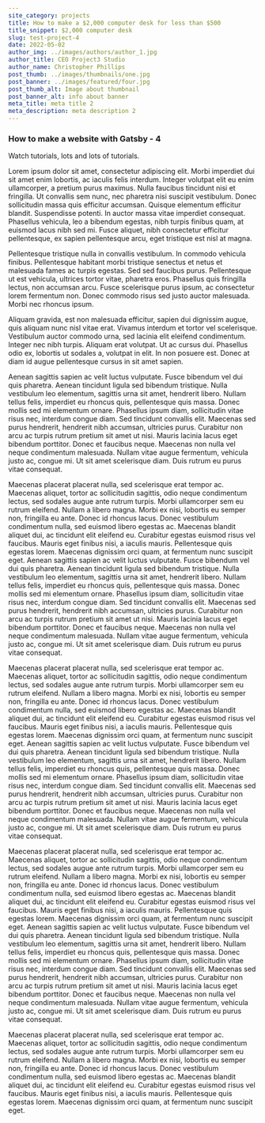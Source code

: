 ```yaml
---
site_category: projects
title: How to make a $2,000 computer desk for less than $500
title_snippet: $2,000 computer desk
slug: test-project-4
date: 2022-05-02
author_img: ../images/authors/author_1.jpg
author_title: CEO Project3 Studio
author_name: Christopher Phillips
post_thumb: ../images/thumbnails/one.jpg
post_banner: ../images/featured/four.jpg
post_thumb_alt: Image about thumbnail
post_banner_alt: info about banner
meta_title: meta title 2
meta_description: meta description 2
---
```


### How to make a website with Gatsby - 4

Watch tutorials, lots and lots of tutorials.

Lorem ipsum dolor sit amet, consectetur adipiscing elit. Morbi imperdiet dui sit amet enim lobortis, ac iaculis felis interdum. Integer volutpat elit eu enim ullamcorper, a pretium purus maximus. Nulla faucibus tincidunt nisi et fringilla. Ut convallis sem nunc, nec pharetra nisi suscipit vestibulum. Donec sollicitudin massa quis efficitur accumsan. Quisque elementum efficitur blandit. Suspendisse potenti. In auctor massa vitae imperdiet consequat. Phasellus vehicula, leo a bibendum egestas, nibh turpis finibus quam, at euismod lacus nibh sed mi. Fusce aliquet, nibh consectetur efficitur pellentesque, ex sapien pellentesque arcu, eget tristique est nisl at magna.

Pellentesque tristique nulla in convallis vestibulum. In commodo vehicula finibus. Pellentesque habitant morbi tristique senectus et netus et malesuada fames ac turpis egestas. Sed sed faucibus purus. Pellentesque ut est vehicula, ultrices tortor vitae, pharetra eros. Phasellus quis fringilla lectus, non accumsan arcu. Fusce scelerisque purus ipsum, ac consectetur lorem fermentum non. Donec commodo risus sed justo auctor malesuada. Morbi nec rhoncus ipsum.

Aliquam gravida, est non malesuada efficitur, sapien dui dignissim augue, quis aliquam nunc nisl vitae erat. Vivamus interdum et tortor vel scelerisque. Vestibulum auctor commodo urna, sed lacinia elit eleifend condimentum. Integer nec nibh turpis. Aliquam erat volutpat. Ut ac cursus dui. Phasellus odio ex, lobortis ut sodales a, volutpat in elit. In non posuere est. Donec at diam id augue pellentesque cursus in sit amet sapien.

Aenean sagittis sapien ac velit luctus vulputate. Fusce bibendum vel dui quis pharetra. Aenean tincidunt ligula sed bibendum tristique. Nulla vestibulum leo elementum, sagittis urna sit amet, hendrerit libero. Nullam tellus felis, imperdiet eu rhoncus quis, pellentesque quis massa. Donec mollis sed mi elementum ornare. Phasellus ipsum diam, sollicitudin vitae risus nec, interdum congue diam. Sed tincidunt convallis elit. Maecenas sed purus hendrerit, hendrerit nibh accumsan, ultricies purus. Curabitur non arcu ac turpis rutrum pretium sit amet ut nisi. Mauris lacinia lacus eget bibendum porttitor. Donec et faucibus neque. Maecenas non nulla vel neque condimentum malesuada. Nullam vitae augue fermentum, vehicula justo ac, congue mi. Ut sit amet scelerisque diam. Duis rutrum eu purus vitae consequat.

Maecenas placerat placerat nulla, sed scelerisque erat tempor ac. Maecenas aliquet, tortor ac sollicitudin sagittis, odio neque condimentum lectus, sed sodales augue ante rutrum turpis. Morbi ullamcorper sem eu rutrum eleifend. Nullam a libero magna. Morbi ex nisi, lobortis eu semper non, fringilla eu ante. Donec id rhoncus lacus. Donec vestibulum condimentum nulla, sed euismod libero egestas ac. Maecenas blandit aliquet dui, ac tincidunt elit eleifend eu. Curabitur egestas euismod risus vel faucibus. Mauris eget finibus nisi, a iaculis mauris. Pellentesque quis egestas lorem. Maecenas dignissim orci quam, at fermentum nunc suscipit eget.
Aenean sagittis sapien ac velit luctus vulputate. Fusce bibendum vel dui quis pharetra. Aenean tincidunt ligula sed bibendum tristique. Nulla vestibulum leo elementum, sagittis urna sit amet, hendrerit libero. Nullam tellus felis, imperdiet eu rhoncus quis, pellentesque quis massa. Donec mollis sed mi elementum ornare. Phasellus ipsum diam, sollicitudin vitae risus nec, interdum congue diam. Sed tincidunt convallis elit. Maecenas sed purus hendrerit, hendrerit nibh accumsan, ultricies purus. Curabitur non arcu ac turpis rutrum pretium sit amet ut nisi. Mauris lacinia lacus eget bibendum porttitor. Donec et faucibus neque. Maecenas non nulla vel neque condimentum malesuada. Nullam vitae augue fermentum, vehicula justo ac, congue mi. Ut sit amet scelerisque diam. Duis rutrum eu purus vitae consequat.

Maecenas placerat placerat nulla, sed scelerisque erat tempor ac. Maecenas aliquet, tortor ac sollicitudin sagittis, odio neque condimentum lectus, sed sodales augue ante rutrum turpis. Morbi ullamcorper sem eu rutrum eleifend. Nullam a libero magna. Morbi ex nisi, lobortis eu semper non, fringilla eu ante. Donec id rhoncus lacus. Donec vestibulum condimentum nulla, sed euismod libero egestas ac. Maecenas blandit aliquet dui, ac tincidunt elit eleifend eu. Curabitur egestas euismod risus vel faucibus. Mauris eget finibus nisi, a iaculis mauris. Pellentesque quis egestas lorem. Maecenas dignissim orci quam, at fermentum nunc suscipit eget.
Aenean sagittis sapien ac velit luctus vulputate. Fusce bibendum vel dui quis pharetra. Aenean tincidunt ligula sed bibendum tristique. Nulla vestibulum leo elementum, sagittis urna sit amet, hendrerit libero. Nullam tellus felis, imperdiet eu rhoncus quis, pellentesque quis massa. Donec mollis sed mi elementum ornare. Phasellus ipsum diam, sollicitudin vitae risus nec, interdum congue diam. Sed tincidunt convallis elit. Maecenas sed purus hendrerit, hendrerit nibh accumsan, ultricies purus. Curabitur non arcu ac turpis rutrum pretium sit amet ut nisi. Mauris lacinia lacus eget bibendum porttitor. Donec et faucibus neque. Maecenas non nulla vel neque condimentum malesuada. Nullam vitae augue fermentum, vehicula justo ac, congue mi. Ut sit amet scelerisque diam. Duis rutrum eu purus vitae consequat.

Maecenas placerat placerat nulla, sed scelerisque erat tempor ac. Maecenas aliquet, tortor ac sollicitudin sagittis, odio neque condimentum lectus, sed sodales augue ante rutrum turpis. Morbi ullamcorper sem eu rutrum eleifend. Nullam a libero magna. Morbi ex nisi, lobortis eu semper non, fringilla eu ante. Donec id rhoncus lacus. Donec vestibulum condimentum nulla, sed euismod libero egestas ac. Maecenas blandit aliquet dui, ac tincidunt elit eleifend eu. Curabitur egestas euismod risus vel faucibus. Mauris eget finibus nisi, a iaculis mauris. Pellentesque quis egestas lorem. Maecenas dignissim orci quam, at fermentum nunc suscipit eget.
Aenean sagittis sapien ac velit luctus vulputate. Fusce bibendum vel dui quis pharetra. Aenean tincidunt ligula sed bibendum tristique. Nulla vestibulum leo elementum, sagittis urna sit amet, hendrerit libero. Nullam tellus felis, imperdiet eu rhoncus quis, pellentesque quis massa. Donec mollis sed mi elementum ornare. Phasellus ipsum diam, sollicitudin vitae risus nec, interdum congue diam. Sed tincidunt convallis elit. Maecenas sed purus hendrerit, hendrerit nibh accumsan, ultricies purus. Curabitur non arcu ac turpis rutrum pretium sit amet ut nisi. Mauris lacinia lacus eget bibendum porttitor. Donec et faucibus neque. Maecenas non nulla vel neque condimentum malesuada. Nullam vitae augue fermentum, vehicula justo ac, congue mi. Ut sit amet scelerisque diam. Duis rutrum eu purus vitae consequat.

Maecenas placerat placerat nulla, sed scelerisque erat tempor ac. Maecenas aliquet, tortor ac sollicitudin sagittis, odio neque condimentum lectus, sed sodales augue ante rutrum turpis. Morbi ullamcorper sem eu rutrum eleifend. Nullam a libero magna. Morbi ex nisi, lobortis eu semper non, fringilla eu ante. Donec id rhoncus lacus. Donec vestibulum condimentum nulla, sed euismod libero egestas ac. Maecenas blandit aliquet dui, ac tincidunt elit eleifend eu. Curabitur egestas euismod risus vel faucibus. Mauris eget finibus nisi, a iaculis mauris. Pellentesque quis egestas lorem. Maecenas dignissim orci quam, at fermentum nunc suscipit eget.
